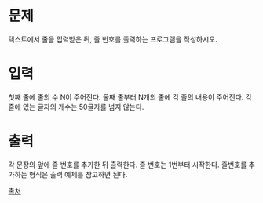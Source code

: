 # 문제

텍스트에서 줄을 입력받은 뒤, 줄 번호를 출력하는 프로그램을 작성하시오.

# 입력

첫째 줄에 줄의 수 N이 주어진다. 둘째 줄부터 N개의 줄에 각 줄의 내용이 주어진다. 각 줄에 있는 글자의 개수는 50글자를 넘지 않는다.

# 출력

각 문장의 앞에 줄 번호를 추가한 뒤 출력한다. 줄 번호는 1번부터 시작한다. 줄번호를 추가하는 형식은 출력 예제를 참고하면 된다.

[출처](https://www.acmicpc.net/problem/4470)
